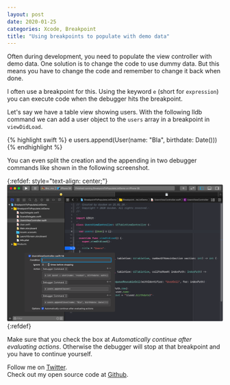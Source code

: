 ```yaml
---
layout: post
date: 2020-01-25
categories: Xcode, Breakpoint
title: "Using breakpoints to populate with demo data"
---
```


Often during development, you need to populate the view controller with demo data.
One solution is to change the code to use dummy data.
But this means you have to change the code and remember to change it back when done.

I often use a breakpoint for this.
Using the keyword `e` (short for `expression`) you can execute code when the debugger hits the breakpoint.

Let's say we have a table view showing users.
With the following lldb command we can add a user object to the `users` array in a breakpoint in `viewDidLoad`.

{% highlight swift %}
e users.append(User(name: "Bla", birthdate: Date()))
{% endhighlight %}

You can even split the creation and the appending in two debugger commands like shown in the following screenshot.

{:refdef: style="text-align: center;"}
![](../assets/2020-01-25/breakpoint_to_populate.png)
{:refdef}

Make sure that you check the box at *Automatically continue after evaluating actions*.
Otherwise the debugger will stop at that breakpoint and you have to continue yourself.

Follow me on [Twitter](https://twitter.com/dasdom).   
Check out my open source code at [Github](https://github.com/dasdom).
